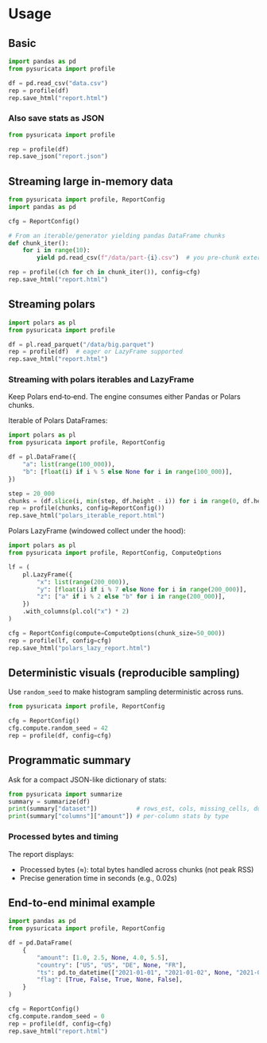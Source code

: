 # Usage

## Basic

```python
import pandas as pd
from pysuricata import profile

df = pd.read_csv("data.csv")
rep = profile(df)
rep.save_html("report.html")
```

### Also save stats as JSON

```python
from pysuricata import profile

rep = profile(df)
rep.save_json("report.json")
```

## Streaming large in-memory data

```python
from pysuricata import profile, ReportConfig
import pandas as pd

cfg = ReportConfig()

# From an iterable/generator yielding pandas DataFrame chunks
def chunk_iter():
    for i in range(10):
        yield pd.read_csv(f"/data/part-{i}.csv")  # you pre-chunk externally

rep = profile((ch for ch in chunk_iter()), config=cfg)
rep.save_html("report.html")
```

## Streaming polars

```python
import polars as pl
from pysuricata import profile

df = pl.read_parquet("/data/big.parquet")
rep = profile(df)  # eager or LazyFrame supported
rep.save_html("report.html")
```

### Streaming with polars iterables and LazyFrame

Keep Polars end‑to‑end. The engine consumes either Pandas or Polars chunks.

Iterable of Polars DataFrames:

```python
import polars as pl
from pysuricata import profile, ReportConfig

df = pl.DataFrame({
    "a": list(range(100_000)),
    "b": [float(i) if i % 5 else None for i in range(100_000)],
})

step = 20_000
chunks = (df.slice(i, min(step, df.height - i)) for i in range(0, df.height, step))
rep = profile(chunks, config=ReportConfig())
rep.save_html("polars_iterable_report.html")
```

Polars LazyFrame (windowed collect under the hood):

```python
import polars as pl
from pysuricata import profile, ReportConfig, ComputeOptions

lf = (
    pl.LazyFrame({
        "x": list(range(200_000)),
        "y": [float(i) if i % 7 else None for i in range(200_000)],
        "z": ["a" if i % 2 else "b" for i in range(200_000)],
    })
    .with_columns(pl.col("x") * 2)
)

cfg = ReportConfig(compute=ComputeOptions(chunk_size=50_000))
rep = profile(lf, config=cfg)
rep.save_html("polars_lazy_report.html")
```

## Deterministic visuals (reproducible sampling)

Use `random_seed` to make histogram sampling deterministic across runs.

```python
from pysuricata import profile, ReportConfig

cfg = ReportConfig()
cfg.compute.random_seed = 42
rep = profile(df, config=cfg)
```

## Programmatic summary

Ask for a compact JSON-like dictionary of stats:

```python
from pysuricata import summarize
summary = summarize(df)
print(summary["dataset"])           # rows_est, cols, missing_cells, duplicates, top-missing
print(summary["columns"]["amount"]) # per-column stats by type
```

### Processed bytes and timing

The report displays:
- Processed bytes (≈): total bytes handled across chunks (not peak RSS)
- Precise generation time in seconds (e.g., 0.02s)

## End-to-end minimal example

```python
import pandas as pd
from pysuricata import profile, ReportConfig

df = pd.DataFrame(
    {
        "amount": [1.0, 2.5, None, 4.0, 5.5],
        "country": ["US", "US", "DE", None, "FR"],
        "ts": pd.to_datetime(["2021-01-01", "2021-01-02", None, "2021-01-04", "2021-01-05"]),
        "flag": [True, False, True, None, False],
    }
)

cfg = ReportConfig()
cfg.compute.random_seed = 0
rep = profile(df, config=cfg)
rep.save_html("report.html")
```
